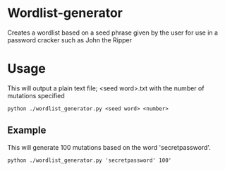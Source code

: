 # Wordlist-generator
Creates a wordlist based on a seed phrase given by the user for use in a password cracker such as John the Ripper

# Usage
This will output a plain text file; \<seed word\>.txt with the number of mutations specified

`python ./wordlist_generator.py <seed word> <number>`

## Example
This will generate 100 mutations based on the word 'secretpassword'.

`python ./wordlist_generator.py 'secretpassword' 100'`
